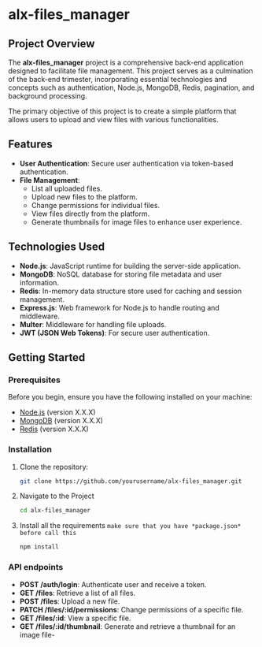 # alx-files_manager

## Project Overview

The **alx-files_manager** project is a comprehensive back-end application designed to facilitate file management. This project serves as a culmination of the back-end trimester, incorporating essential technologies and concepts such as authentication, Node.js, MongoDB, Redis, pagination, and background processing.

The primary objective of this project is to create a simple platform that allows users to upload and view files with various functionalities.

## Features

- **User Authentication**: Secure user authentication via token-based authentication.
- **File Management**:
  - List all uploaded files.
  - Upload new files to the platform.
  - Change permissions for individual files.
  - View files directly from the platform.
  - Generate thumbnails for image files to enhance user experience.

## Technologies Used

- **Node.js**: JavaScript runtime for building the server-side application.
- **MongoDB**: NoSQL database for storing file metadata and user information.
- **Redis**: In-memory data structure store used for caching and session management.
- **Express.js**: Web framework for Node.js to handle routing and middleware.
- **Multer**: Middleware for handling file uploads.
- **JWT (JSON Web Tokens)**: For secure user authentication.

## Getting Started

### Prerequisites

Before you begin, ensure you have the following installed on your machine:

- [Node.js](https://nodejs.org/) (version X.X.X)
- [MongoDB](https://www.mongodb.com/) (version X.X.X)
- [Redis](https://redis.io/) (version X.X.X)

### Installation

1. Clone the repository:

   ```bash
   git clone https://github.com/yourusername/alx-files_manager.git
   ```

2. Navigate to the Project

    ```bash
    cd alx-files_manager
    ```

3. Install all the requirements `make sure that you have *package.json* before call this`

    ```bash
    npm install
    ```


### API endpoints

- **POST /auth/login**: Authenticate user and receive a token.
- **GET /files**: Retrieve a list of all files.
- **POST /files**: Upload a new file.
- **PATCH /files/:id/permissions**: Change permissions of a specific file.
- **GET /files/:id**: View a specific file.
- **GET /files/:id/thumbnail**: Generate and retrieve a thumbnail for an image file- 

